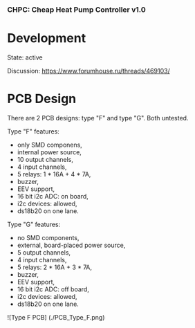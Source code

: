 ### CHPC: Cheap Heat Pump Controller v1.0

# Development

State: active

Discussion: https://www.forumhouse.ru/threads/469103/

# PCB Design

There are 2 PCB designs: type "F" and type "G".
Both untested.

Type "F" features:
- only SMD componens,
- internal power source,
- 10 output channels,
- 4 input channels,
- 5 relays: 1 * 16A + 4 * 7A,
- buzzer,
- EEV support,
- 16 bit i2c ADC: on board,
- i2c devices: allowed, 
- ds18b20 on one lane.

Type "G" features:
- no SMD components,
- external, board-placed power source,
- 5 output channels,
- 4 input channels,
- 5 relays: 2 * 16A + 3 * 7A,
- buzzer,
- EEV support,
- 16 bit i2c ADC: off board,
- i2c devices: allowed,
- ds18b20 on one lane.

![Type F PCB] (./PCB_Type_F.png)

